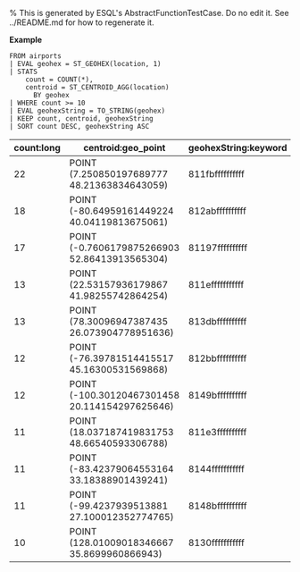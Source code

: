% This is generated by ESQL's AbstractFunctionTestCase. Do no edit it. See ../README.md for how to regenerate it.

**Example**

```esql
FROM airports
| EVAL geohex = ST_GEOHEX(location, 1)
| STATS
    count = COUNT(*),
    centroid = ST_CENTROID_AGG(location)
      BY geohex
| WHERE count >= 10
| EVAL geohexString = TO_STRING(geohex)
| KEEP count, centroid, geohexString
| SORT count DESC, geohexString ASC
```

| count:long | centroid:geo_point | geohexString:keyword |
| --- | --- | --- |
| 22 | POINT (7.250850197689777 48.21363834643059) | 811fbffffffffff |
| 18 | POINT (-80.64959161449224 40.04119813675061) | 812abffffffffff |
| 17 | POINT (-0.7606179875266903 52.86413913565304) | 81197ffffffffff |
| 13 | POINT (22.53157936179867 41.98255742864254) | 811efffffffffff |
| 13 | POINT (78.30096947387435 26.073904778951636) | 813dbffffffffff |
| 12 | POINT (-76.39781514415517 45.16300531569868) | 812bbffffffffff |
| 12 | POINT (-100.30120467301458 20.114154297625646) | 8149bffffffffff |
| 11 | POINT (18.037187419831753 48.66540593306788) | 811e3ffffffffff |
| 11 | POINT (-83.42379064553164 33.18388901439241) | 8144fffffffffff |
| 11 | POINT (-99.4237939513881 27.100012352774765) | 8148bffffffffff |
| 10 | POINT (128.01009018346667 35.8699960866943) | 8130fffffffffff |


